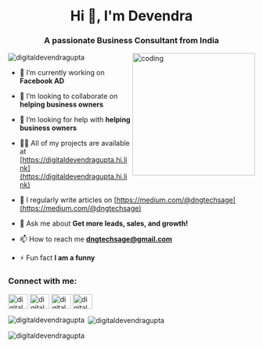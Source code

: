 
<h1 align="center">Hi 👋, I'm Devendra</h1>
<h3 align="center">A passionate Business Consultant from India</h3>

<img align="right" alt="coding" width="250" src="https://encrypted-tbn0.gstatic.com/images?q=tbn:ANd9GcSBvqXq_F3zy2AmjeK7WIGGwP3c0liOXy5j9Y9HAPEoROZXM8GvEDismpzvQA&s">

<p align="left"> <img src="https://komarev.com/ghpvc/?username=digitaldevendragupta&label=Profile%20views&color=0e75b6&style=flat" alt="digitaldevendragupta" /> </p>

- 🔭 I’m currently working on **Facebook AD**

- 👯 I’m looking to collaborate on **helping business owners**

- 🤝 I’m looking for help with **helping business owners**

- 👨‍💻 All of my projects are available at [https://digitaldevendragupta.hi.link](https://digitaldevendragupta.hi.link)

- 📝 I regularly write articles on [https://medium.com/@dngtechsage](https://medium.com/@dngtechsage)

- 💬 Ask me about **Get more leads, sales, and growth!**

- 📫 How to reach me **dngtechsage@gmail.com**

- ⚡ Fun fact **I am a funny**

<h3 align="left">Connect with me:</h3>
<p align="left">
<a href="https://fb.com/digitaldevendragupta" target="blank"><img align="center" src="https://raw.githubusercontent.com/rahuldkjain/github-profile-readme-generator/master/src/images/icons/Social/facebook.svg" alt="digitaldevendragupta" height="30" width="40" /></a>
<a href="https://instagram.com/digitaldevendragupta" target="blank"><img align="center" src="https://raw.githubusercontent.com/rahuldkjain/github-profile-readme-generator/master/src/images/icons/Social/instagram.svg" alt="digitaldevendragupta" height="30" width="40" /></a>
<a href="https://medium.com/digitaldevendragupta" target="blank"><img align="center" src="https://raw.githubusercontent.com/rahuldkjain/github-profile-readme-generator/master/src/images/icons/Social/medium.svg" alt="digitaldevendragupta" height="30" width="40" /></a>
<a href="https://www.youtube.com/c/digitaldevendragupta" target="blank"><img align="center" src="https://raw.githubusercontent.com/rahuldkjain/github-profile-readme-generator/master/src/images/icons/Social/youtube.svg" alt="digitaldevendragupta" height="30" width="40" /></a>
</p>

<p><img align="left" src="https://github-readme-stats.vercel.app/api/top-langs?username=digitaldevendragupta&show_icons=true&locale=en&layout=compact" alt="digitaldevendragupta" /></p>

<p>&nbsp;<img align="center" src="https://github-readme-stats.vercel.app/api?username=digitaldevendragupta&show_icons=true&locale=en" alt="digitaldevendragupta" /></p>

<p><img align="center" src="https://github-readme-streak-stats.herokuapp.com/?user=digitaldevendragupta&" alt="digitaldevendragupta" /></p>
